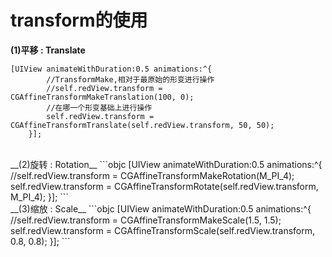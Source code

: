# transform的使用

__(1)平移 : Translate__

```objc
[UIView animateWithDuration:0.5 animations:^{
        //TransformMake,相对于最原始的形变进行操作
        //self.redView.transform = CGAffineTransformMakeTranslation(100, 0);
        //在哪一个形变基础上进行操作
        self.redView.transform = CGAffineTransformTranslate(self.redView.transform, 50, 50);
    }];
```

<br />
__(2)旋转 : Rotation__
```objc
 [UIView animateWithDuration:0.5 animations:^{
        //self.redView.transform = CGAffineTransformMakeRotation(M_PI_4);
        self.redView.transform = CGAffineTransformRotate(self.redView.transform, M_PI_4);
    }];
```

<br />
__(3)缩放 : Scale__
```objc
[UIView animateWithDuration:0.5 animations:^{
        //self.redView.transform = CGAffineTransformMakeScale(1.5, 1.5);
        self.redView.transform = CGAffineTransformScale(self.redView.transform, 0.8, 0.8);
    }];
```

